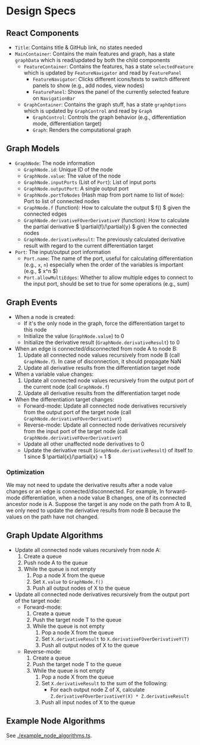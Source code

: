 # Design Specs

## React Components

- `Title`: Contains title & GitHub link, no states needed
- `MainContainer`: Contains the main features and graph, has a state `graphData` which is read/updated by both the child components
    - `FeatureContainer`: Contains the features, has a state `selectedFeature` which is updated by `FeatureNavigator` and read by `FeaturePanel`
        - `FeatureNavigator`: Clicks different icons/texts to switch different panels to show (e.g., add nodes, view nodes)
        - `FeaturePanel`: Shows the panel of the currently selected feature on `NavigationBar`
    - `GraphContainer`: Contains the graph stuff, has a state `graphOptions` which is updated by `GraphControl` and read by `Graph`
        - `GraphControl`: Controls the graph behavior (e.g., differentiation mode, differentiation target)
        - `Graph`: Renders the computational graph

## Graph Models

- `GraphNode`: The node information
    - `GraphNode.id`: Unique ID of the node
    - `GraphNode.value`: The value of the node
    - `GraphNode.inputPorts` (List of `Port`): List of input ports
    - `GraphNode.outputPort`: A single output port
    - `GraphNode.portToNodes` (Hash map from port name to list of `Node`): Port to list of connected nodes
    - `GraphNode.f` (function): How to calculate the output $ f() $ given the connected edges
    - `GraphNode.derivativeFOverDerivativeY` (function): How to calculate the partial derivative $ \partial{f}/\partial{y} $ given the connected nodes
    - `GraphNode.derivativeResult`: The previously calculated derivative result with regard to the current differentiation target
- `Port`: The input/output port information
    - `Port.name`: The name of the port, useful for calculating differentiation (e.g., `x`, `n`) especially when the order of the variables is important (e.g., $ x^n $)
    - `Port.allowMultiEdges`: Whether to allow multiple edges to connect to the input port, should be set to true for some operations (e.g., sum)

## Graph Events

- When a node is created:
    - If it's the only node in the graph, force the differentiation target to this node
    - Initialize the value (`GraphNode.value`) to 0
    - Initialize the derivative result (`GraphNode.derivativeResult`) to 0
- When an edge is connected/disconnected from node A to node B:
    1. Update all connected node values recursively from node B (call `GraphNode.f`). In case of disconnection, it should propagate NaN
    2. Update all derivative results from the differentiation target node
- When a variable value changes:
    1. Update all connected node values recursively from the output port of the current node (call `GraphNode.f`)
    2. Update all derivative results from the differentiation target node
- When the differentiation target changes:
    - Forward-mode: Update all connected node derivatives recursively from the output port of the target node (call `GraphNode.derivativeFOverDerivativeY`)
    - Reverse-mode: Update all connected node derivatives recursively from the input port of the target node (call `GraphNode.derivativeFOverDerivativeY`)
    - Update all other unaffected node derivatives to 0
    - Update the derivative result (`GraphNode.derivativeResult`) of itself to 1 since $ \partial{x}/\partial{x} = 1 $

### Optimization

We may not need to update the derivative results after a node value changes or an edge is connected/disconnected. For example, In forward-mode differentiation, when a node value B changes, one of its connected ancestor node is A. Suppose the target is any node on the path from A to B, we only need to update the derivative results from node B because the values on the path have not changed.

## Graph Update Algorithms

- Update all connected node values recursively from node A:
    1. Create a queue
    2. Push node A to the queue
    3. While the queue is not empty
        1. Pop a node X from the queue
        2. Set `X.value` to `GraphNode.f()`
        3. Push all output nodes of X to the queue
- Update all connected node derivatives recursively from the output port of the target node:
    - Forward-mode:
        1. Create a queue
        2. Push the target node T to the queue
        3. While the queue is not empty
            1. Pop a node X from the queue
            2. Set `X.derivativeResult` to `X.derivativeFOverDerivativeY(T)`
            3. Push all output nodes of X to the queue
    - Reverse-mode:
        1. Create a queue
        2. Push the target node T to the queue
        3. While the queue is not empty
            1. Pop a node X from the queue
            2. Set `X.derivativeResult` to the sum of the following:
                - For each output node Z of X, calculate `Z.derivativeFOverDerivativeY(X) * Z.derivativeResult`
            3. Push all input nodes of X to the queue

## Example Node Algorithms

See [./example_node_algorithms.ts](./example_node_algorithms.ts).
